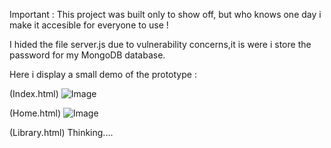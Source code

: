 Important :   This project was built only to show off, but who knows one day i make it accesible for everyone to use !

I hided the file server.js due to vulnerability concerns,it is were i store the password for my MongoDB database.

Here i display a small demo of the prototype :

(Index.html)
![Image](https://github.com/user-attachments/assets/7a97d01b-a2da-4622-a4ae-9c660d43903e)

(Home.html)
![Image](https://github.com/user-attachments/assets/653e74a3-6293-4de1-aeaf-d1563e492835)

(Library.html)
Thinking....
